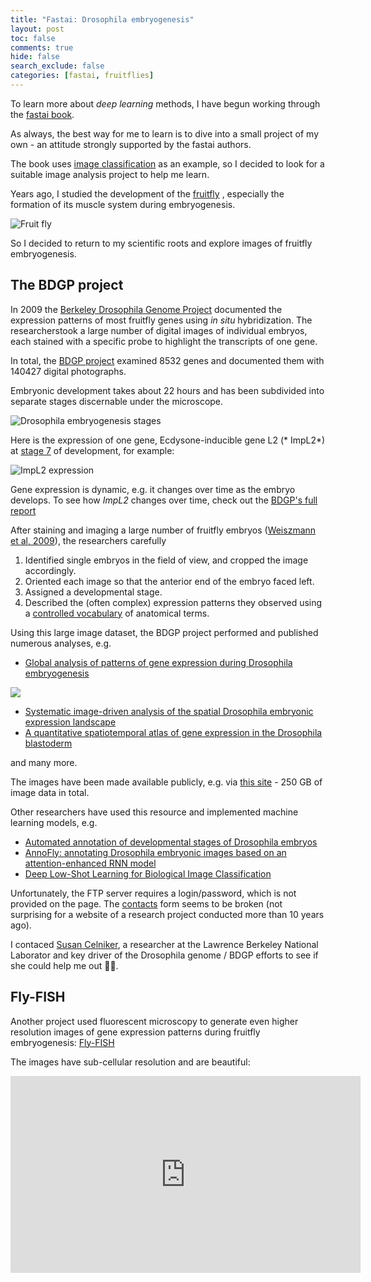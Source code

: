 ```yaml
---
title: "Fastai: Drosophila embryogenesis"
layout: post
toc: false
comments: true
hide: false
search_exclude: false
categories: [fastai, fruitflies]
---
```


To learn more about *deep learning* methods, I have begun working through the
[fastai book](https://github.com/fastai/fastbook). 

As always, the best way for me to learn is to dive into a small project of my own - an attitude strongly supported by the fastai authors.

The book uses [image classification](https://github.com/fastai/fastbook/blob/master/01_intro.ipynb) as an example, so I decided to look for a suitable image analysis project to help me learn.

Years ago, I studied the development of the [fruitfly](https://en.wikipedia.org/wiki/Drosophila_melanogaster) , especially the formation of its muscle system during embryogenesis.

![Fruit fly](https://cdn.arstechnica.net/wp-content/uploads/2013/01/fruit_fly.jpg)

So I decided to return to my scientific roots and explore images of fruitfly embryogenesis.

## The BDGP project

In 2009 the [Berkeley Drosophila Genome Project](https://insitu.fruitfly.org/cgi-bin/ex/insitu.pl) documented the expression patterns of most fruitfly genes using *in situ* hybridization. The researcherstook a large number of digital images of individual embryos, each stained with a specific probe to highlight the transcripts of one gene.

In total, the [BDGP project](https://insitu.fruitfly.org/cgi-bin/ex/insitu.pl) examined 8532 genes and documented them with 140427 digital photographs.

Embryonic development takes about 22 hours and has been subdivided into separate stages discernable under the microscope.

![Drosophila embryogenesis stages](https://embryology.med.unsw.edu.au/embryology/images/thumb/e/ec/Drosophila_table.JPG/550px-Drosophila_table.JPG)

Here is the expression of one gene, Ecdysone-inducible gene L2 (* ImpL2*) at 
[stage 7]() of development, for example:

![ImpL2 expression](https://insitu.fruitfly.org/insitu_image_storage/img_dir_10/insitu10383.jpe)

Gene expression is dynamic, e.g. it changes over time as the embryo develops. To see how *ImpL2* changes over time, check out the [BDGP's full report](https://insitu.fruitfly.org/cgi-bin/ex/report.pl?ftype=3&ftext=SD07266)

After staining and imaging a large number of fruitfly embryos ([Weiszmann et al, 2009](https://pubmed.ncbi.nlm.nih.gov/19360017/)), the researchers carefully

1. Identified single embryos in the field of view, and cropped the image accordingly.
2. Oriented each image so that the anterior end of the embryo faced left.
3. Assigned a developmental stage.
4. Described the (often complex) expression patterns they observed using a [controlled vocabulary](https://insitu.fruitfly.org/cgi-bin/ex/insitu.pl?t=html&p=annotation) of anatomical terms.

Using this large image dataset, the BDGP project performed and published numerous analyses, e.g.

- [Global analysis of patterns of gene expression during Drosophila embryogenesis](https://pubmed.ncbi.nlm.nih.gov/17645804/)

![](https://www.ncbi.nlm.nih.gov/pmc/articles/instance/2323238/bin/gb-2007-8-7-r145-4.jpg)

- [Systematic image-driven analysis of the spatial Drosophila embryonic expression landscape](https://pubmed.ncbi.nlm.nih.gov/20087342/)
- [A quantitative spatiotemporal atlas of gene expression in the Drosophila blastoderm](https://pubmed.ncbi.nlm.nih.gov/18423206/)

and many more.

The images have been made available publicly, e.g. via [this site](https://insitu.fruitfly.org/cgi-bin/ex/insitu.pl?t=html&p=downloads) - 250 GB of image data in total.

Other researchers have used this resource and implemented machine learning models, e.g.

- [Automated annotation of developmental stages of Drosophila embryos](https://www.ncbi.nlm.nih.gov/pmc/articles/PMC3892688/)
- [AnnoFly: annotating Drosophila embryonic images based on an attention-enhanced RNN model](https://academic.oup.com/bioinformatics/article-abstract/35/16/2834/5270662?redirectedFrom=fulltext)
- [Deep Low-Shot Learning for Biological Image Classification](https://www.groundai.com/project/deep-low-shot-learning-for-biological-image-classification-and-visualization-from-limited-training-samples/1)

Unfortunately, the FTP server requires a login/password, which is not provided on the page. The [contacts](https://insitu.fruitfly.org/cgi-bin/ex/insitu.pl?t=html&p=contact_us) form seems to be broken (not surprising for a website of a research project conducted more than 10 years ago).

I contaced [Susan Celniker](https://www.genetics.org/content/204/3/845), a researcher at the Lawrence Berkeley National Laborator and key driver of the Drosophila genome / BDGP efforts to see if she could help me out 🤞🏻.

## Fly-FISH

Another project used fluorescent microscopy to generate even higher resolution images of gene expression patterns during fruitfly embryogenesis: [Fly-FISH](http://fly-fish.ccbr.utoronto.ca/)

The images have sub-cellular resolution and are beautiful:

<iframe width="560" height="315" src="https://www.youtube.com/embed/ox27uj3fgcc" frameborder="0" allow="accelerometer; autoplay; clipboard-write; encrypted-media; gyroscope; picture-in-picture" allowfullscreen></iframe>

